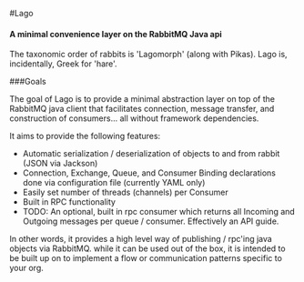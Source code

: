 #Lago
#### A minimal convenience layer on the RabbitMQ Java api
The taxonomic order of rabbits is 'Lagomorph' (along with Pikas). Lago is, incidentally, Greek for 'hare'.

###Goals

The goal of Lago is to provide a minimal abstraction layer on top of the RabbitMQ java client that facilitates connection, message transfer, and construction of consumers... all without framework dependencies.

It aims to provide the following features:

* Automatic serialization / deserialization of objects to and from rabbit (JSON via Jackson)
* Connection, Exchange, Queue, and Consumer Binding declarations done via configuration file (currently YAML only)
*  Easily set number of threads (channels) per Consumer
*  Built in RPC functionality 
*  TODO: An optional, built in rpc consumer which returns all Incoming and Outgoing messages per queue / consumer. Effectively an API guide.

In other words, it provides a high level way of publishing / rpc'ing java objects via RabbitMQ. while it can be used out of the box, it is intended to be built up on to implement a flow or communication patterns specific to your org.
